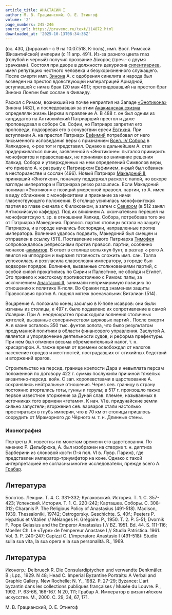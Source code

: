 ```yaml
---
article_title: АНАСТАСИЙ I
author: М. В. Грацианский, О. Е. Этингоф
volume: '2'
page_numbers: 245-246
source_url: https://pravenc.ru/text/114872.html
downloaded_at: '2025-10-13T08:34:36Z'
---
```


(ок. 430, Диррахий - с 9 на 10.07.518, К-поль), имп. Вост. Римской (Византийской) империи (с 11 апр. 491). Из-за разного цвета глаз (голубой и черный) получил прозвание Δίκορος (греч.- с двумя зрачками). Состоял при дворе в должности декуриона [силентиариев](https://pravenc.ru/text/силентиариев.html), имел репутацию честного человека и безукоризненного служащего. После смерти имп. [Зинона](https://pravenc.ru/text/Зинон.html) А. с одобрения синклита и народа был возведен на престол вдовствующей императрицей Ариадной, вступившей с ним в брак (20 мая 491); претендовавший на престол брат Зинона Лонгин был сослан в Фиваиду.

Раскол с Римом, возникший на почве неприятия на Западе [«Энотикона»](<https://pravenc.ru/text/ Энотикона .html>) Зинона (482), и последовавшая за этим [Акакианская схизма](<https://pravenc.ru/text/Акакианская схизма.html>) определяли жизнь Церкви в правление А. В 488 г. он был одним из кандидатов на Антиохийский Патриарший престол и даже проповедовал в соборе Св. Софии, но Патриарх запретил его проповеди, подозревая его в сочувствии ереси [Евтихия](https://pravenc.ru/text/Евтихий.html). При вступлении А. на престол Патриарх [Евфимий](https://pravenc.ru/text/Евфимий.html) потребовал от него письменного исповедания веры с признанием [Всел. IV Собора](<https://pravenc.ru/text/Вселенский Iv Собор.html>) в Халкидоне, к-рое тот и представил. Однако в дальнейшем А. стал придерживаться линии, заявленной в «Энотиконе»: пытался примирить монофизитов и православных, не принимая во внимание решения Халкид. Собора и утвержденных на нем определений Символов веры, что привело А. к разрыву с Патриархом Евфимием, к-рый был обвинен в несторианстве и сослан (496). Новый Патриарх [Македоний II](<https://pravenc.ru/text/Македоний II.html>), принявший «Энотикон», поначалу поддержал раскол с папой, но вскоре взгляды императора и Патриарха резко разошлись. Если Македоний понимал «Энотикон» с позиций умеренной правосл. партии, то А. имел в виду сближение с монофизитами и признание за ними главенствующего положения. В столице усилилась монофизитская партия во главе сначала с Филоксеном, а затем с [Севиром](https://pravenc.ru/text/Севиром.html) (в 512 занял Антиохийскую кафедру). Под их влиянием А. окончательно перешел на монофизитскую т. зр. в отношении Халкид. Собора, потребовав того же от Патриарха Македония. Правосл. партия столицы встала на защиту Патриарха, и в городе начались беспорядки, направленные против императора. Волнения удалось подавить, Македоний был смещен и отправлен в ссылку (511). Поставление нового Патриарха [Тимофея](https://pravenc.ru/text/Тимофей.html) сопровождалось репрессиями против правосл. партии, особенно монахов-[акимитов](https://pravenc.ru/text/Акимиты.html). В ответ в столице вспыхнул бунт, в разгар к-рого А. явился на ипподром и выразил готовность сложить имп. сан. Толпа успокоилась и возгласила славословия императору, в городе был водворен порядок. Волнения, вызванные столкновениями партий, с особой силой прокатились по Сирии и Палестине, не обойдя и Египет. Это привело к жестокому противостоянию с Римом: папы, за исключением [Анастасия II](<https://pravenc.ru/text/Анастасия II.html>), занимали непримиримую позицию по отношению к политике К-поля. Во Фракии под знаменем защиты Православия против А. поднял мятеж военачальник Виталиан (514).

Воцарение А. положило конец засилью в К-поле исавров: они были изгнаны из столицы, к 497 г. было подавлено их сопротивление в самой Исаврии. При А. неоднократно происходили волнения столичных жителей, вызванные соперничеством цирковых партий . После смерти А. в казне осталось 350 тыс. фунтов золота, что было результатом продуманной политики в области финансового управления. Заслугой А. является и упорядочение деятельности судов, и реформа префектуры. При нем был отменен весьма обременительный налог, т. н. хрисаргирон. А. также время от времени освобождал от налогов население городов и местностей, пострадавших от стихийных бедствий и вторжений врагов.

Строительство на персид. границе крепости Дара и невыплата персам положенной по договору 422 г. суммы послужили причиной тяжелых византино-персид. войн. С зап. королевствами в царствование А. сохранялись нейтральные отношения. Через сев. границу в страну постоянно вторгались готы, гунны и герулы; в 517 г. произошло также первое известное вторжение за Дунай слав. племен, называемых в источниках того времени «гетами». К нач. VI в. придунайские земли сильно запустели; вторжения сев. варваров стали настолько простираться в глубь империи, что в 70 км от столицы пришлось соорудить от Мраморного до Чёрного м. т. н. Длинные стены.

### Иконография

Портреты А. известны по монетам времени его царствования. По мнению Р. Дельбрюка, А. был изображен на створке т. н. диптиха Барберини из слоновой кости (1-я пол. VI в. Лувр. Париж), где представлен император-триумфатор на коне. Однако с такой интерпретацией не согласны многие исследователи, прежде всего А. [Грабар](https://pravenc.ru/text/Грабар.html).

## Литература

Болотов. Лекции. Т. 4. С. 331-332; Кулаковский. История. Т. 1. С. 357-423; Успенский. История. Т. 1. С. 220-242; Карташев. Соборы. С. 308-312; Charanis P. The Religious Policy of Anastasius (491-518). Madison, 1939. Thessaloniki, 19742; Ostrogorsky. Geschichte. S. 40f.; Peeters P. Hypatius et Vitalien // Mélanges H. Grégoire. P., 1950. T. 2. P. 5-51; Dvornik F. Pope Gelasius and the Emperor Anastasius I // BZ. 1951. Bd. 44. S. 111-116; Moeller Ch. Le «Type» de l'empereur Anastase I // Studia Patristica. 1961. Vol. 3. P. 240-247; Capizzi C. L'imperatore Anastasio I (491-518): Studio sulla sua vita, la sua opera e la sua personalità. R., 1969.

## Литература

Иконогр.: Delbrueck R. Die Consulardiptychen und verwandte Denkmäler. B.; Lpz., 1929. N 48; Head C. Imperial Byzantine Portraits: A Verbal and Graphic Gallery. New Rochelle; N. Y., 1982. P. 27-29; Byzance: L'art byzantin dans les collections publiques françaises / Musée du Louvre. P., 1992. P. 63-66, 166-167. N 20, 111; Грабар А. Император в византийском искусстве. М., 2000. С. 29, 34, 67, 171.

М. В. Грацианский,   О. Е. Этингоф

